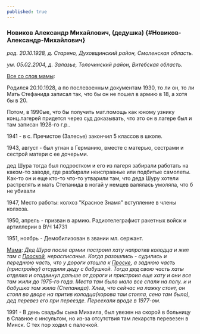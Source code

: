 ```yaml
---
published: true
---
```


### Новиков Александр Михайлович, (дедушка)  {#Новиков-Александр-Михайлович}

_род. 20.10.1928, д. Старино, Духовщинский район, Смоленская область._

_ум. 05.02.2004, д. Залазье, Толочинский район, Витебская область._


[Все со слов мамы](#Новикова-Светлана-Александровна):

Родился 20.10.1928, а по послевоенным документам 1930, то ли он, то ли Мать Стефанида записал так, что бы он не пошел в армию в 18, а хотя бы в 20.

Потом, в 1990ые, что бы получить мат.помощь как юному узнику конц.лагерей придется через суд доказывать, что это он в лагере был и там записан 1928-го г.р..

1941 - в с. Пречистое (Залесье) закончил 5 классов в школе.

1943, август - был угнан в Германию, вместе с матерью, сестрами и сестрой матери с ее дочерьми.

дед Шура тогда был подростком и его из лагеря забирали работать на каком-то заводе, где разбирали неисправные или подбитые самолеты. Как-то он и еще кто-то что-то утварили там, что деда Шуру хотели растрелять и мать Степанида в ногай у немцев валялась умоляла, что б не убивали

1947, Место работы: колхоз "Красное Знамя" вступление в члены колхоза.

1950, апрель - призван в армию. Радиотелеграфист ракетных войск и артиллерии в В\Ч 14731

1951, ноябрь - Демобилизован в звании мл. сержант.

[Мама](#Новикова-Светлана-Александровна):
_Дед Шура после армии построил хату напротив колодца и жил там с [Проской](#Машкович-Ефросиния-Елисеевна), нерасписаные. 
Когда разошлись - судились и переднюю часть, что у дороги отошла к [Проске](#Машкович-Ефросиния-Елисеевна), а заднюю часть (пристройку) отсудили деду с бабушкой.
Тогда дед свою часть хаты отделил и отодвинул дальше от дороги и пристроил еще хату и они все там жили до 1975-го года. Места там было мало все спали на полу.
и и бабушка там жила (Степанида).
Хлев, что сейчас на лажку стоит, он стоял во дворе на притив колодца(корова там стояла, сено там было), дед перевез его при переезде.
Переехали вроде в 1977-ом._

1991 - В день свадьбы сына Михаила, был увезен на скорой в больницу в Славное c инсультом, но из-за отсутствия там лекарств перевезен в Минск. 
С тех пор ходил с палочкой.
